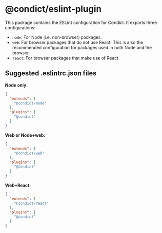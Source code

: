 # @condict/eslint-plugin

This package contains the ESLint configuration for Condict. It exports three configurations:

* `node`: For Node (i.e. non-browser) packages.
* `web`: For browser packages that do not use React. This is also the recommended configuration for packages used in both Node and the browser.
* `react`: For browser packages that make use of React.

## Suggested .eslintrc.json files

**Node only:**

```json
{
  "extends": [
    "@condict/node"
  ],
  "plugins": [
    "@condict"
  ]
}
```

**Web or Node+web:**

```json
{
  "extends": [
    "@condict/web"
  ],
  "plugins": [
    "@condict"
  ]
}
```

**Web+React:**

```json
{
  "extends": [
    "@condict/react"
  ],
  "plugins": [
    "@condict"
  ]
}
```
